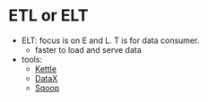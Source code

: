 # ETL or ELT

-   ELT: focus is on E and L. T is for data consumer.
    -   faster to load and serve data
-   tools:
    -   [Kettle](https://community.hitachivantara.com/s/article/data-integration-kettle)
    -   [DataX](https://github.com/alibaba/DataX)
    -   [Sqoop](https://sqoop.apache.org/)
